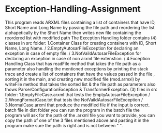 # Exception-Handling-Assignment
This program reads ARXML files containing a list of containers that have ID, Short Name and Long Name by passing the file path and reordering the list alphapetically by the Short Name then writes new file containing the reordered list with modified path
The Exception Handling folder contains 
(4) classes in src folder: 
  1.Container Class for creating containers with ID, Short Name, Long Name. / 
  2.EmptyAutosarFileException for declaring an exception in case of empty file. / 
  3.NotVaildAutosarFileException for declaring an exception in case of non arxml file extenstion. / 
  4.Exception Handling Class that has readFile method that takes the file path as a parameter also handling the mentioned exceptions by printing the stack trace and      create a list of containers that have the values passed in the file , sorting it in the main,  and creating new modified file (mod.armxl) by writeFile method that      takes the sorted list & the file path as parameters also thows ParserConfigurationException & TransformerException.
(3) files in src folder: 1.EmptyFileCase.arxml that tests the EmptyAutosarFileException / 2.WrongFormatCase.txt that tests the NotVaildAutosarFileException /  3.NormalCase.arxml that produce the modified file if the input is correct.
batch file in dist folder you can run the program in the batch file the program will ask for the path of the .arxml file you want to provide, you can copy the path of one of the 3 files mentioned above and pasting it in the program make sure the path is right and is not between " ".

